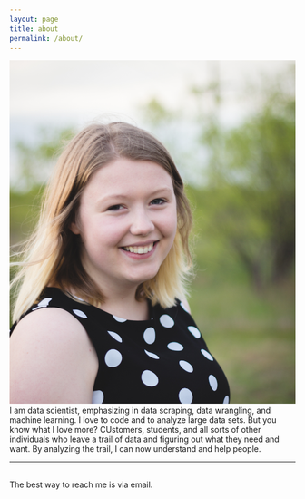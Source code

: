 ```yaml
---
layout: page
title: about
permalink: /about/
---
```


<img class="col one right" src="/img/Cropped_version.jpg">

<br/>
I am data scientist, emphasizing in data scraping, data wrangling, and machine learning. I love to code and to analyze large data sets. But you know what I love more? CUstomers, students, and all sorts of other individuals who leave a trail of data and figuring out what they need and want. By analyzing the trail, I can now understand and help people.  

<br/>
<hr/>
<br/>
<span class="contacticon center">
	<a href="mailto:sdf11c@acu.edu"><i class="fa fa-envelope-square"></i></a>
	<a href="https://github.com/sdf94" target="_blank"><i class="fa fa-github-square"></i></a>
	<a href="https://www.linkedin.com/in/sarah-floris" target="_blank"><i class="fa fa-linkedin-square"></i></a>
</span>

<div class="col three caption">
	The best way to reach me is via email. 
</div>


